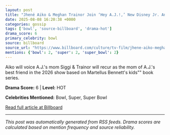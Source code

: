 ```yaml
---
layout: post
title: "Jhené Aiko & Meghan Trainor Join ‘Hey A.J.!,’ New Disney Jr. Animated Series Inspired by a Super Bowl Champ""
date: 2025-08-08 16:20:38 +0000
categories: gossip
tags: ['bowl', 'source-billboard', 'drama-hot']
drama_score: 6
primary_celebrity: bowl
source: billboard
source_url: "https://www.billboard.com/culture/tv-film/jhene-aiko-meghan-trainor-hey-aj-cast-disney-jr-series-1236039183/""
mentions: {'bowl': 2, 'super': 2, 'super_bowl': 2}
---
```


Aiko will voice A.J.'s mom Siggi & Trainor will recur as the mom of A.J.'s best friend in the 2026 show based on Martellus Bennett's kids"" book series.

**Drama Score:** 6 | **Level:** HOT

**Celebrities Mentioned:** Bowl, Super, Super Bowl

[Read full article at Billboard](https://www.billboard.com/culture/tv-film/jhene-aiko-meghan-trainor-hey-aj-cast-disney-jr-series-1236039183/)

---
*This post was automatically generated from RSS feeds. Drama scores are calculated based on mention frequency and source reliability.*
